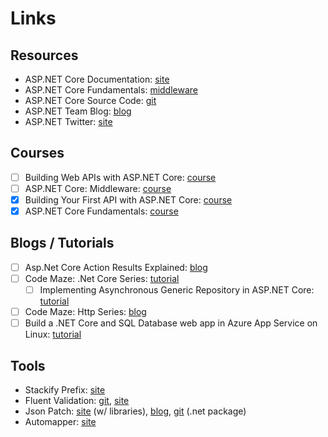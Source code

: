 # Links

## Resources

* ASP.NET Core Documentation: [site](https://docs.microsoft.com/en-us/aspnet/core/?view=aspnetcore-2.1)
* ASP.NET Core Fundamentals: [middleware](https://docs.microsoft.com/en-us/aspnet/core/fundamentals/middleware/index?view=aspnetcore-2.1&tabs=aspnetcore2x)
* ASP.NET Core Source Code: [git](https://github.com/aspnet)
* ASP.NET Team Blog: [blog](https://blogs.msdn.microsoft.com/webdev/)
* ASP.NET Twitter: [site](https://twitter.com/aspnet)

## Courses

* [ ] Building Web APIs with ASP.NET Core: [course](https://www.linkedin.com/learning/building-web-apis-with-asp-dot-net-core-2)
* [ ] ASP.NET Core: Middleware: [course](https://www.linkedin.com/learning/asp-dot-net-core-middleware)
* [x] Building Your First API with ASP.NET Core: [course](https://app.pluralsight.com/library/courses/asp-dotnet-core-api-building-first/table-of-contents)
* [x] ASP.NET Core Fundamentals: [course](https://app.pluralsight.com/library/courses/aspdotnet-core-fundamentals/table-of-contents)

## Blogs / Tutorials

* [ ] Asp.Net Core Action Results Explained: [blog](http://hamidmosalla.com/2017/03/29/asp-net-core-action-results-explained/)
* [ ] Code Maze: .Net Core Series: [tutorial](https://code-maze.com/net-core-series/)
  * [ ] Implementing Asynchronous Generic Repository in ASP.NET Core: [tutorial](https://code-maze.com/async-generic-repository-pattern/)
* [ ] Code Maze: Http Series: [blog](https://code-maze.com/http-series/)
* [ ] Build a .NET Core and SQL Database web app in Azure App Service on Linux: [tutorial](https://docs.microsoft.com/en-us/azure/app-service/containers/tutorial-dotnetcore-sqldb-app)

## Tools

* Stackify Prefix: [site](https://stackify.com/prefix/)
* Fluent Validation: [git](https://github.com/JeremySkinner/FluentValidation), [site](https://fluentvalidation.net/) 
* Json Patch: [site](http://jsonpatch.com/) \(w/ libraries\), [blog](https://dotnetcoretutorials.com/2017/11/29/json-patch-asp-net-core/), [git](https://github.com/KevinDockx/JsonPatch) \(.net package\)
* Automapper: [site](https://automapper.org/)



